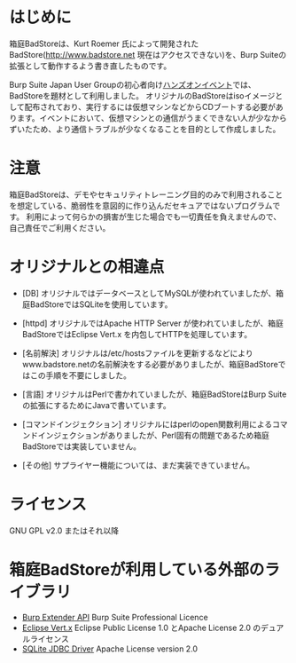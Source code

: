 # はじめに
箱庭BadStoreは、Kurt Roemer 氏によって開発されたBadStore(http://www.badstore.net 現在はアクセスできない)を、Burp Suiteの拡張として動作するよう書き直したものです。

Burp Suite Japan User Groupの初心者向け[ハンズオンイベント](https://connpass.com/event/56013/)では、BadStoreを題材として利用しました。
オリジナルのBadStoreはisoイメージとして配布されており、実行するには仮想マシンなどからCDブートする必要があります。イベントにおいて、仮想マシンとの通信がうまくできない人が少なからずいたため、より通信トラブルが少なくなることを目的として作成しました。

# 注意
箱庭BadStoreは、デモやセキュリティトレーニング目的のみで利用されることを想定している、脆弱性を意図的に作り込んだセキュアではないプログラムです。
利用によって何らかの損害が生じた場合でも一切責任を負えませんので、自己責任でご利用ください。

# オリジナルとの相違点
- [DB]
オリジナルではデータベースとしてMySQLが使われていましたが、箱庭BadStoreではSQLiteを使用しています。

- [httpd]
オリジナルではApache HTTP Server が使われていましたが、箱庭BadStoreではEclipse Vert.x を内包してHTTPを処理しています。

- [名前解決]
オリジナルは/etc/hostsファイルを更新するなどによりwww.badstore.netの名前解決をする必要がありましたが、箱庭BadStoreではこの手順を不要にしました。

- [言語]
オリジナルはPerlで書かれていましたが、箱庭BadStoreはBurp Suiteの拡張にするためにJavaで書いています。

- [コマンドインジェクション]
オリジナルにはperlのopen関数利用によるコマンドインジェクションがありましたが、Perl固有の問題であるため箱庭BadStoreでは実装していません。

- [その他]
サプライヤー機能については、まだ実装できていません。

# ライセンス
GNU GPL v2.0 またはそれ以降

# 箱庭BadStoreが利用している外部のライブラリ
- [Burp Extender API](https://github.com/PortSwigger/burp-extender-api) Burp Suite Professional Licence
- [Eclipse Vert.x](http://vertx.io/) Eclipse Public License 1.0 とApache License 2.0 のデュアルライセンス
- [SQLite JDBC Driver](https://github.com/xerial/sqlite-jdbc) Apache License version 2.0
